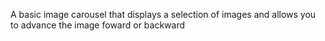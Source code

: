A basic image carousel that displays a selection of images and allows you to advance the image foward or backward
